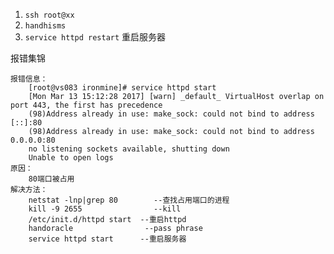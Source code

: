 1. `ssh root@xx`
2. `handhisms`
3. `service httpd restart`	重启服务器


报错集锦
		
	报错信息：
    	[root@vs083 ironmine]# service httpd start
		[Mon Mar 13 15:12:28 2017] [warn] _default_ VirtualHost overlap on port 443, the first has precedence
		(98)Address already in use: make_sock: could not bind to address [::]:80
		(98)Address already in use: make_sock: could not bind to address 0.0.0.0:80
		no listening sockets available, shutting down
		Unable to open logs
    原因：
    	80端口被占用
    解决方法：
    	netstat -lnp|grep 80		--查找占用端口的进程
		kill -9 2655				--kill
		/etc/init.d/httpd start	 --重启httpd
		handoracle				  --pass phrase
		service httpd start		 --重启服务器